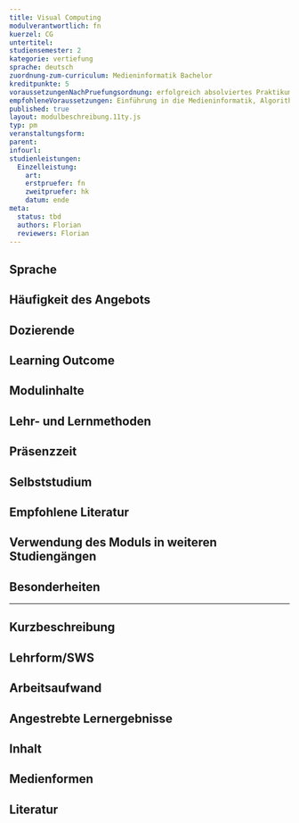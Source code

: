 ```yaml
---
title: Visual Computing
modulverantwortlich: fn
kuerzel: CG
untertitel:
studiensemester: 2
kategorie: vertiefung
sprache: deutsch
zuordnung-zum-curriculum: Medieninformatik Bachelor
kreditpunkte: 5
voraussetzungenNachPruefungsordnung: erfolgreich absolviertes Praktikum
empfohleneVoraussetzungen: Einführung in die Medieninformatik, Algorithmen und Programmierung, Paradigmen der Programmierung, Mensch-Computer Interaktion, Screendesign, Audiovisuelles Medienprojekt
published: true
layout: modulbeschreibung.11ty.js
typ: pm
veranstaltungsform: 
parent:
infourl: 
studienleistungen:
  Einzelleistung:
    art: 
    erstpruefer: fn
    zweitpruefer: hk
    datum: ende
meta:
  status: tbd
  authors: Florian
  reviewers: Florian
---
```


## Sprache

## Häufigkeit des Angebots

## Dozierende

## Learning Outcome

## Modulinhalte

## Lehr- und Lernmethoden

## Präsenzzeit

## Selbststudium

## Empfohlene Literatur

## Verwendung des Moduls in weiteren Studiengängen

## Besonderheiten

---

## Kurzbeschreibung

## Lehrform/SWS

## Arbeitsaufwand

## Angestrebte Lernergebnisse

## Inhalt

## Medienformen

## Literatur